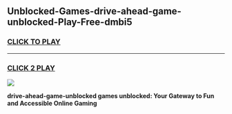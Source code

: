 
## Unblocked-Games-drive-ahead-game-unblocked-Play-Free-dmbi5
<h3>
<a href="https://premium76.site?title=drive-ahead-game-unblocked&ref=15A">CLICK TO PLAY</a></h3>
<hr>

<h3>
<a href="https://premium76.site?title=drive-ahead-game-unblocked&ref=15A">CLICK 2 PLAY</a>
  
</h3>

<a href="https://premium76.site?title=drive-ahead-game-unblocked&ref=15A"><img src="https://clearcache.store/games.png"></a>


**drive-ahead-game-unblocked games unblocked: Your Gateway to Fun and Accessible Online Gaming**
